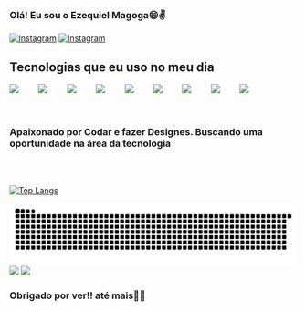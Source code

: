 ### Olá! Eu sou o Ezequiel Magoga😄✌️
[![Instagram](https://img.shields.io/badge/Instagram-E4405F?style=for-the-badge&logo=instagram&logoColor=white)](https://instagram.com/eu.zeks)
[![Instagram](https://img.shields.io/badge/LinkedIn-0077B5?style=for-the-badge&logo=linkedin&logoColor=white)](www.linkedin.com/in/ezequiel-magoga)


## Tecnologias que eu uso no meu dia

<div style="display: flex"><br>
<img src="https://cdn.jsdelivr.net/gh/devicons/devicon@latest/icons/html5/html5-plain.svg" style="width: 10%"/>
<img src="https://cdn.jsdelivr.net/gh/devicons/devicon@latest/icons/css3/css3-plain.svg" style="width: 10%"/>  
<img src="https://cdn.jsdelivr.net/gh/devicons/devicon@latest/icons/python/python-original.svg" style="width: 10%"/>
<img src="https://cdn.jsdelivr.net/gh/devicons/devicon@latest/icons/javascript/javascript-plain.svg" style="width: 10%"/>
<img src="https://cdn.jsdelivr.net/gh/devicons/devicon@latest/icons/react/react-original.svg" style="width: 10%"/>
<img src="https://cdn.jsdelivr.net/gh/devicons/devicon@latest/icons/bootstrap/bootstrap-original.svg" style="width: 10%"/>
<img src="https://cdn.jsdelivr.net/gh/devicons/devicon@latest/icons/tailwindcss/tailwindcss-original.svg" style="width: 10%"/>
<img src="https://cdn.jsdelivr.net/gh/devicons/devicon@latest/icons/git/git-plain.svg" style="width: 10%"/>
<img src="https://cdn.jsdelivr.net/gh/devicons/devicon@latest/icons/figma/figma-original.svg" style="width: 10%"/>
</div>

<br/>
<br/>

### Apaixonado por Codar e fazer Designes. Buscando uma oportunidade na área da tecnologia 
<br/>
<br/>

[![Top Langs](https://github-readme-stats.vercel.app/api/top-langs/?username=EzequielMags&layout=donut)](https://github.com/EzequielMags/github-readme-stats)

<picture align="center">
  <source media="(prefers-color-scheme: dark)" srcset="https://raw.githubusercontent.com/FabricioGMV/FabricioGMV/output/github-contribution-grid-snake-dark.svg">
  <source media="(prefers-color-scheme: light)" srcset="https://raw.githubusercontent.com/FabricioGMV/FabricioGMV/output/github-contribution-grid-snake-dark.svg">
  <img align="center" alt="github contribution grid snake animation" src="https://raw.githubusercontent.com/FabricioGMV/FabricioGMV/output/github-contribution-grid-snake.svg">
</picture>

<div>
     <img height="165em" src="https://github-readme-stats.vercel.app/api?username=FabricioVeloso&show_icons=true&theme=dark&include_all_commits=true&count=true&count_private=true"/>
     <!-- <img height="170em" src="https://github-readme-stats.vercel.app/api/top-langs/?username=FabricioGMV&layout=compact&theme=dark&hide_border=false&title_color=#FFFFFF"/> -->
     <img height="165em" src="https://github-readme-stats.vercel.app/api/top-langs/?username=FabricioGMV&layout=compact&langs_count=16&theme=dark"/>
</div>


### Obrigado por ver!! até mais👋👋
